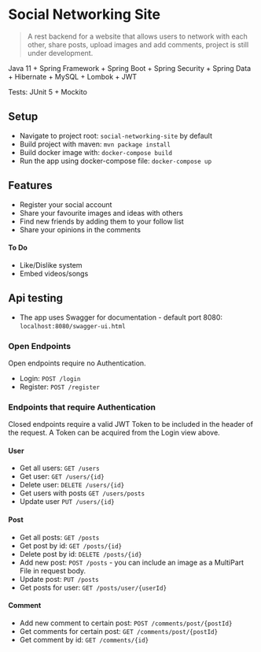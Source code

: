 # Social Networking Site
> A rest backend for a website that allows users to network with each other, 
share posts, upload images and add comments, project is still under development.

Java 11 + Spring Framework + Spring Boot + Spring Security + Spring Data + Hibernate + MySQL + Lombok + JWT

Tests: JUnit 5 + Mockito

## Setup 
* Navigate to project root: `social-networking-site` by default
* Build project with maven: `mvn package install`
* Build docker image with: `docker-compose build`
* Run the app using docker-compose file: `docker-compose up`

## Features
* Register your social account
* Share your favourite images and ideas with others
* Find new friends by adding them to your follow list
* Share your opinions in the comments
#### To Do
* Like/Dislike system
* Embed videos/songs

## Api testing
* The app uses Swagger for documentation - default port 8080: `localhost:8080/swagger-ui.html`

### Open Endpoints
Open endpoints require no Authentication.
* Login: `POST /login`
* Register: `POST /register`

### Endpoints that require Authentication
Closed endpoints require a valid JWT Token to be included in the header of the
request. A Token can be acquired from the Login view above.

#### User
* Get all users: `GET /users`
* Get user: `GET /users/{id}`
* Delete user: `DELETE /users/{id}`
* Get users with posts `GET /users/posts`
* Update user `PUT /users/{id}`

#### Post
* Get all posts: `GET /posts`
* Get post by id: `GET /posts/{id}`
* Delete post by id: `DELETE /posts/{id}`
* Add new post: `POST /posts` - you can include an image as a MultiPart File in request body.
* Update post: `PUT /posts`
* Get posts for user: `GET /posts/user/{userId}`

#### Comment
* Add new comment to certain post: `POST /comments/post/{postId}`
* Get comments for certain post: `GET /comments/post/{postId}`
* Get comment by id: `GET /comments/{id}`

